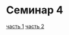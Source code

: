 # Семинар 4

[часть 1](https://colab.research.google.com/drive/1uYaeev1CGetx47KekD1FdUy7h-izqcmF?usp=sharin)
[часть 2](https://colab.research.google.com/drive/1b1iJNS63VOLGqtLMr8Gk8eRtgN40Fg2Y?usp=sharing)
